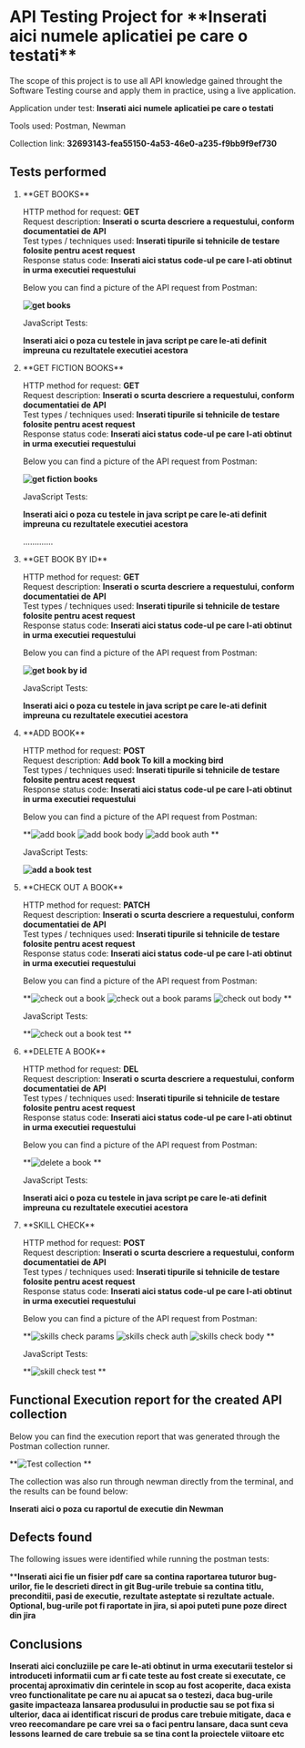 <h1>API Testing Project for **Inserati aici numele aplicatiei pe care o testati**</h1>

The scope of this project is to use all  API knowledge gained throught the Software Testing course and apply them in practice, using a live application.

Application under test: **Inserati aici numele aplicatiei pe care o testati**

Tools used: Postman, Newman

Collection link: **32693143-fea55150-4a53-46e0-a235-f9bb9f9ef730**

<h2>Tests performed</h2>

<ol>
<li>**GET BOOKS**</li>

HTTP method for request: **GET**<br>
Request description: **Inserati o scurta descriere a requestului, conform documentatiei de API**<br>
Test types / techniques used: **Inserati tipurile si tehnicile de testare folosite pentru acest request**<br>
Response status code: **Inserati aici status code-ul pe care l-ati obtinut in urma executiei requestului**<br>

Below you can find a picture of the API request from Postman:<br>

**![get books](https://github.com/user-attachments/assets/0f9c856a-be8c-4495-a5a5-9d314ac246e7)**<br>

JavaScript Tests:

**Inserati aici o poza cu testele in java script pe care le-ati definit impreuna cu rezultatele executiei acestora**<br>

<li>**GET FICTION BOOKS**</li>

HTTP method for request: **GET**<br>
Request description: **Inserati o scurta descriere a requestului, conform documentatiei de API**<br>
Test types / techniques used: **Inserati tipurile si tehnicile de testare folosite pentru acest request**<br>
Response status code: **Inserati aici status code-ul pe care l-ati obtinut in urma executiei requestului**<br>

Below you can find a picture of the API request from Postman:<br>

**![get fiction books](https://github.com/user-attachments/assets/3c44447b-712f-4611-a894-c30b930301a5)**<br>

JavaScript Tests:

**Inserati aici o poza cu testele in java script pe care le-ati definit impreuna cu rezultatele executiei acestora**<br>

.............

<li>**GET BOOK BY ID**</li>

HTTP method for request: **GET**<br>
Request description: **Inserati o scurta descriere a requestului, conform documentatiei de API**<br>
Test types / techniques used: **Inserati tipurile si tehnicile de testare folosite pentru acest request**<br>
Response status code: **Inserati aici status code-ul pe care l-ati obtinut in urma executiei requestului**<br>

Below you can find a picture of the API request from Postman:<br>

**![get book by id](https://github.com/user-attachments/assets/4e132843-914b-49a4-90d0-2ddaadcb004a)**<br>

JavaScript Tests:

**Inserati aici o poza cu testele in java script pe care le-ati definit impreuna cu rezultatele executiei acestora**<br>

<li>**ADD BOOK**</li>

HTTP method for request: **POST**<br>
Request description: **Add book To kill a mocking bird**<br>
Test types / techniques used: **Inserati tipurile si tehnicile de testare folosite pentru acest request**<br>
Response status code: **Inserati aici status code-ul pe care l-ati obtinut in urma executiei requestului**<br>

Below you can find a picture of the API request from Postman:<br>

**![add book](https://github.com/user-attachments/assets/a600f261-90c1-4ece-a5fa-13e6780477f8)
![add book body](https://github.com/user-attachments/assets/b1ef5a32-831c-4582-84b3-f17c22f0b5d0)
![add book auth](https://github.com/user-attachments/assets/8e89b3a5-db2a-486b-adbe-a17e437ad131)
**<br>

JavaScript Tests:

**![add a book test](https://github.com/user-attachments/assets/ef134f06-f688-4f75-8a78-672dd5924efd)**<br>

<li>**CHECK OUT A BOOK**</li>

HTTP method for request: **PATCH**<br>
Request description: **Inserati o scurta descriere a requestului, conform documentatiei de API**<br>
Test types / techniques used: **Inserati tipurile si tehnicile de testare folosite pentru acest request**<br>
Response status code: **Inserati aici status code-ul pe care l-ati obtinut in urma executiei requestului**<br>

Below you can find a picture of the API request from Postman:<br>

**![check out a book](https://github.com/user-attachments/assets/34e2a44e-f3e7-42d6-ae3f-612b1d561e4d)
![check out a book params](https://github.com/user-attachments/assets/f0da7bc9-5604-4472-bf22-67beab88d8f7)
![check out body](https://github.com/user-attachments/assets/3aa67f90-64e5-4655-8806-e5f4794bfb6c)
**<br>

JavaScript Tests:

**![check out a book test](https://github.com/user-attachments/assets/4d8b6afc-cb3e-4475-afcf-1abc420ffbcb)
**<br>

<li>**DELETE A BOOK**</li>

HTTP method for request: **DEL**<br>
Request description: **Inserati o scurta descriere a requestului, conform documentatiei de API**<br>
Test types / techniques used: **Inserati tipurile si tehnicile de testare folosite pentru acest request**<br>
Response status code: **Inserati aici status code-ul pe care l-ati obtinut in urma executiei requestului**<br>

Below you can find a picture of the API request from Postman:<br>

**![delete a book](https://github.com/user-attachments/assets/e085e1c2-5f1d-48c9-b8f7-82662512b5da)
**<br>

JavaScript Tests:

**Inserati aici o poza cu testele in java script pe care le-ati definit impreuna cu rezultatele executiei acestora**<br>

<li>**SKILL CHECK**</li>

HTTP method for request: **POST**<br>
Request description: **Inserati o scurta descriere a requestului, conform documentatiei de API**<br>
Test types / techniques used: **Inserati tipurile si tehnicile de testare folosite pentru acest request**<br>
Response status code: **Inserati aici status code-ul pe care l-ati obtinut in urma executiei requestului**<br>

Below you can find a picture of the API request from Postman:<br>

**![skills check params](https://github.com/user-attachments/assets/4daafe1c-6900-4525-9a95-9d986e6b96ad)
![skills check auth](https://github.com/user-attachments/assets/264fd9ac-e546-4be5-bf3f-140461cb238e)
![skills check body](https://github.com/user-attachments/assets/f9a8b931-6a4b-4d30-98d9-8d648cf5cc6b)
**<br>

JavaScript Tests:

**![skill check test](https://github.com/user-attachments/assets/b3143d84-4fd3-4999-a8fb-f23883327812)
**<br>

</ol>

<h2>Functional Execution report for the created API collection </h2>

Below you can find the execution report that was generated through the Postman collection runner. <br>

**![Test collection](https://github.com/user-attachments/assets/546817ab-27cf-4323-87b3-d01511314b78)
**<br>

The collection was also run through newman directly from the terminal, and the results can be found below:<br>

**Inserati aici o poza cu raportul de executie din Newman**<br>

<h2>Defects found</h2>

The following issues were identified while running the postman tests:<br>

****Inserati aici fie un fisier pdf care sa contina raportarea tuturor bug-urilor, fie le descrieti direct in git
Bug-urile trebuie sa contina titlu, preconditii, pasi de executie, rezultate asteptate si rezultate actuale.
Optional, bug-urile pot fi raportate in jira, si apoi puteti pune poze direct din jira**

<h2>Conclusions</h2>

**Inserati aici concluziile pe care le-ati obtinut in urma executarii testelor  si introduceti informatii cum ar fi cate teste au fost create si executate, ce procentaj aproximativ din cerintele in scop au fost acoperite, daca exista vreo functionalitate pe care nu ai apucat sa o testezi, daca bug-urile gasite impacteaza lansarea produsului in productie sau se pot fixa si ulterior, daca ai identificat riscuri de produs care trebuie mitigate, daca e vreo reecomandare pe care vrei sa o faci pentru lansare, daca sunt ceva lessons learned de care trebuie sa se tina cont la proiectele viitoare etc**



